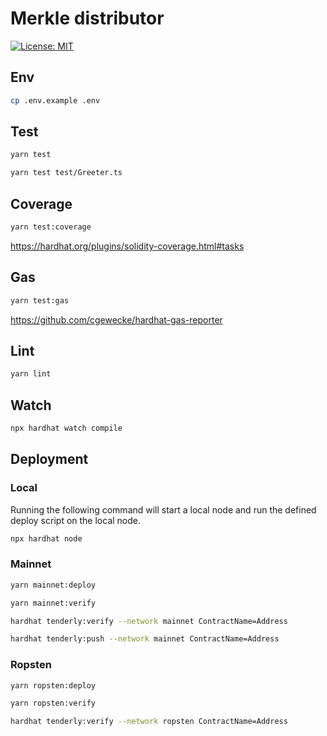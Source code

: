 # Merkle distributor

[![License: MIT](https://img.shields.io/badge/License-MIT-yellow.svg)](https://opensource.org/licenses/MIT)

## Env

```sh
cp .env.example .env
```

## Test

```sh
yarn test
```

```sh
yarn test test/Greeter.ts
```

## Coverage

```sh
yarn test:coverage
```

<https://hardhat.org/plugins/solidity-coverage.html#tasks>

## Gas

```sh
yarn test:gas
```

<https://github.com/cgewecke/hardhat-gas-reporter>

## Lint

```sh
yarn lint
```

## Watch

```sh
npx hardhat watch compile
```

## Deployment

### Local

Running the following command will start a local node and run the defined deploy script on the local node.

```sh
npx hardhat node
```

### Mainnet

```sh
yarn mainnet:deploy
```

```sh
yarn mainnet:verify
```

```sh
hardhat tenderly:verify --network mainnet ContractName=Address
```

```sh
hardhat tenderly:push --network mainnet ContractName=Address
```

### Ropsten

```sh
yarn ropsten:deploy
```

```sh
yarn ropsten:verify
```

```sh
hardhat tenderly:verify --network ropsten ContractName=Address
```